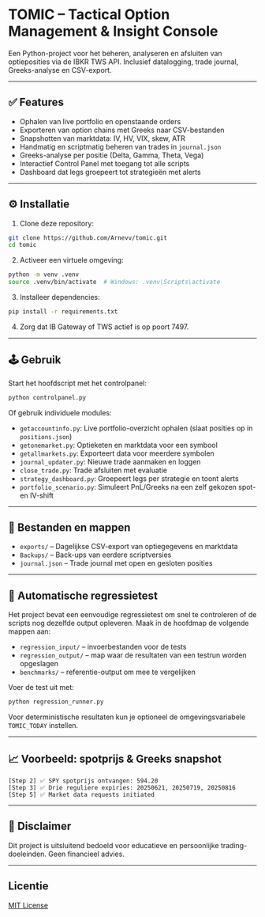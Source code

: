 # TOMIC – Tactical Option Management & Insight Console

Een Python-project voor het beheren, analyseren en afsluiten van optieposities via de IBKR TWS API. Inclusief datalogging, trade journal, Greeks-analyse en CSV-export.

---

## ✅ Features

* Ophalen van live portfolio en openstaande orders
* Exporteren van option chains met Greeks naar CSV-bestanden
* Snapshotten van marktdata: IV, HV, VIX, skew, ATR
* Handmatig en scriptmatig beheren van trades in `journal.json`
* Greeks-analyse per positie (Delta, Gamma, Theta, Vega)
* Interactief Control Panel met toegang tot alle scripts
* Dashboard dat legs groepeert tot strategieën met alerts

---

## ⚙️ Installatie

1. Clone deze repository:

```bash
git clone https://github.com/Arnevv/tomic.git
cd tomic
```

2. Activeer een virtuele omgeving:

```bash
python -m venv .venv
source .venv/bin/activate  # Windows: .venv\Scripts\activate
```

3. Installeer dependencies:

```bash
pip install -r requirements.txt
```

4. Zorg dat IB Gateway of TWS actief is op poort 7497.

---

## 🕹️ Gebruik

Start het hoofdscript met het controlpanel:

```bash
python controlpanel.py
```

Of gebruik individuele modules:

* `getaccountinfo.py`: Live portfolio-overzicht ophalen
  (slaat posities op in `positions.json`)
* `getonemarket.py`: Optieketen en marktdata voor een symbool
* `getallmarkets.py`: Exporteert data voor meerdere symbolen
* `journal_updater.py`: Nieuwe trade aanmaken en loggen
* `close_trade.py`: Trade afsluiten met evaluatie
* `strategy_dashboard.py`: Groepeert legs per strategie en toont alerts
* `portfolio_scenario.py`: Simuleert PnL/Greeks na een zelf gekozen spot- en IV-shift

---

## 📂 Bestanden en mappen

* `exports/` – Dagelijkse CSV-export van optiegegevens en marktdata
* `Backups/` – Back-ups van eerdere scriptversies
* `journal.json` – Trade journal met open en gesloten posities

---

## 🔄 Automatische regressietest

Het project bevat een eenvoudige regressietest om snel te controleren of de
scripts nog dezelfde output opleveren. Maak in de hoofdmap de volgende mappen
aan:

* `regression_input/` – invoerbestanden voor de tests
* `regression_output/` – map waar de resultaten van een testrun worden
  opgeslagen
* `benchmarks/` – referentie-output om mee te vergelijken

Voer de test uit met:

```bash
python regression_runner.py
```

Voor deterministische resultaten kun je optioneel de omgevingsvariabele
`TOMIC_TODAY` instellen.

---

## 📈 Voorbeeld: spotprijs & Greeks snapshot

```
[Step 2] ✅ SPY spotprijs ontvangen: 594.20
[Step 3] ✅ Drie reguliere expiries: 20250621, 20250719, 20250816
[Step 5] ✅ Market data requests initiated
```

---

## 📄 Disclaimer

Dit project is uitsluitend bedoeld voor educatieve en persoonlijke trading-doeleinden. Geen financieel advies.

---

## Licentie

[MIT License](LICENSE)
